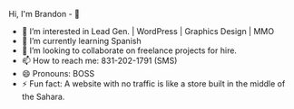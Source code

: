 Hi, I'm Brandon - 👋
- 👀 I’m interested in Lead Gen. | WordPress | Graphics Design | MMO
- 🌱 I’m currently learning Spanish
- 💞️ I’m looking to collaborate on freelance projects for hire.
- 📫 How to reach me: 831-202-1791 (SMS)
- 😄 Pronouns: BOSS
- ⚡ Fun fact: A website with no traffic is like a store built in the middle of the Sahara.

